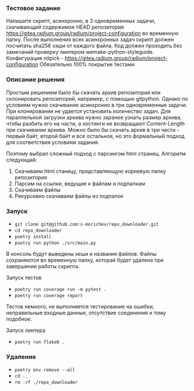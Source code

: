### Тестовое задание

Напишите скрипт, асинхронно, в 3 одновременных задачи, скачивающий содержимое
HEAD репозитория https://gitea.radium.group/radium/project-configuration во
временную папку. После выполнения всех асинхронных задач скрипт должен посчитать
sha256 хэши от каждого файла. Код должен проходить без замечаний проверку линтером
wemake-python-styleguide. Конфигурация nitpick - https://gitea.radium.group/radium/project-configuration
Обязательно 100% покрытие тестами

### Описание решения

Простым решением было бы скачать архив репозитория или склонировать репозиторий,
например, с помощью gitpython. Однако по условиям нужно скачивание асинхронно
в три одновременные задачи. При клонировании не удается установить количество
задач. Для параллельной загрузки архива нужно заранее узнать размер архива,
чтобы разбить его на части, а хостинги не возвращают Content-Length при скачивании
архива. Можно было бы скачать архив в три части - первый байт, второй байт и все
остальное, но это формальный подход для соответствия условиям задания.

Поэтому выбрал сложный подход с парсингом html страниц. Алгоритм следующий:
1. Скачиваем html станицу, представляющую корневую папку репозитория
2. Парсим на ссылки, ведущие к файлам и подпапкам
3. Скачиваем файлы
4. Рекурсивно скачиваем файлы из подпапок

### Запуск

- `git clone git@github.com:s-morichev/repo_downloader.git`
- `cd repo_downloader`
- `poetry install`
- `poetry run python ./src/main.py`

В консоль будут выведены хеши и названия файлов. Файлы сохраняются во временную
папку, которая будет удалена при завершении работы скрипта.

Запуск тестов
- `poetry run coverage run -m pytest .`
- `poetry run coverage report`

Тестов немного, не выполняется тестирование на ошибки, неправильные входные
данные, отсутствие соединения и тому подобное.

Запуск линтера
- `poetry run flake8 .`

### Удаление

- `poetry env remove --all`
- `cd ..`
- `rm -rf ./repo_downloader`
